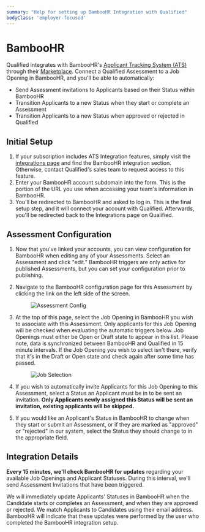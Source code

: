 ```yaml
---
summary: "Help for setting up BambooHR Integration with Qualified"
bodyClass: 'employer-focused'
---
```

# BambooHR

Qualified integrates with BambooHR's [Applicant Tracking System (ATS)](https://www.bamboohr.com/applicant-tracking/) through their [Marketplace](https://marketplace.bamboohr.com/). Connect a Qualified Assessment to a Job Opening in BambooHR, and you'll be able to automatically:

- Send Assessment invitations to Applicants based on their Status within BambooHR
- Transition Applicants to a new Status when they start or complete an Assessment
- Transition Applicants to a new Status when approved or rejected in Qualified

## Initial Setup

1. If your subscription includes ATS Integration features, simply visit the [integrations page](https://www.qualified.io/hire/account/integrations) and find the BambooHR integration section.  Otherwise, contact Qualified's sales team to request access to this feature.
2. Enter your BambooHR account subdomain into the form.  This is the portion of the URL you use when accessing your team's information in BambooHR.
3. You'll be redirected to BambooHR and asked to log in.  This is the final setup step, and it will connect your account with Qualified.  Afterwards, you'll be redirected back to the Integrations page on Qualified.

## Assessment Configuration
1. Now that you've linked your accounts, you can view configuration for BambooHR when editing any of your Assessments.  Select an Assessment and click "edit."  BambooHR triggers are only active for published Assessments, but you can set your configuration prior to publishing.

2. Navigate to the BambooHR configuration page for this Assessment by clicking the link on the left side of the screen.
    <figure style="max-width: 800px">
    
    ![Assessment Config](/images/kb/images/hire/integrations/bamboo/assessment-config.png)
    
    </figure>

3. At the top of this page, select the Job Opening in BambooHR you wish to associate with this Assessment.  Only applicants for this Job Opening will be checked when evaluating the automatic triggers below.  Job Openings must either be Open or Draft state to appear in this list.  Please note, data is synchronized between BambooHR and Qualified in 15 minute intervals. If the Job Opening you wish to select isn't there, verify that it's in the Draft or Open state and check again after some time has passed.
    <figure style="max-width: 800px">
    
    ![Job Selection](/images/kb/images/hire/integrations/bamboo/job-selection.png)
    
    </figure>

4. If you wish to automatically invite Applicants for this Job Opening to this Assessment, select a Status an Applicant must be in to be sent an invitation.  **Only Applicants newly assigned this Status will be sent an invitation, existing applicants will be skipped.**

5. If you would like an Applicant's Status in BambooHR to change when they start or submit an Assessment, or if they are marked as "approved" or "rejected" in our system, select the Status they should change to in the appropriate field.  

## Integration Details
**Every 15 minutes, we'll check BambooHR for updates** regarding your available Job Openings and Applicant Statuses.  During this interval, we'll send Assessment Invitations that have been triggered.

We will immediately update Applicants' Statuses in BambooHR when the Candidate starts or completes an Assessment, and when they are approved or rejected.  We match Applicants to Candidates using their email address.  BambooHR will indicate that these updates were performed by the user who completed the BambooHR integration setup.
